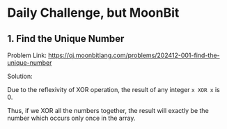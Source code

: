 # Daily Challenge, but MoonBit

## 1. Find the Unique Number

Problem Link: https://oj.moonbitlang.com/problems/202412-001-find-the-unique-number

Solution:

Due to the reflexivity of XOR operation, the result of any integer `x XOR x` is 0.

Thus, if we XOR all the numbers together, the result will exactly be the number which occurs only once in the array.
